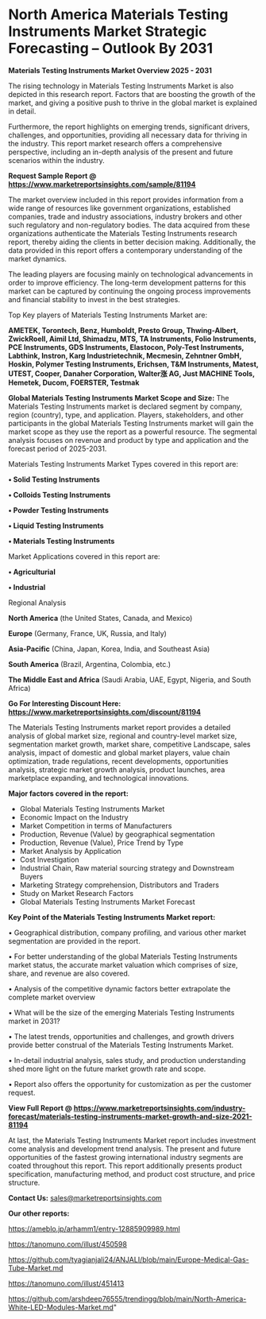 # North America Materials Testing Instruments Market Strategic Forecasting – Outlook By 2031

<Strong> Materials Testing Instruments Market Overview 2025 - 2031</strong>

The rising technology in Materials Testing Instruments Market is also depicted in this research report. Factors that are boosting the growth of the market, and giving a positive push to thrive in the global market is explained in detail.

Furthermore, the report highlights on emerging trends, significant drivers, challenges, and opportunities, providing all necessary data for thriving in the industry. This report market research offers a comprehensive perspective, including an in-depth analysis of the present and future scenarios within the industry.

<strong>Request Sample Report @ <a href=https://www.marketreportsinsights.com/sample/81194>https://www.marketreportsinsights.com/sample/81194</a></strong>

The market overview included in this report provides information from a wide range of resources like government organizations, established companies, trade and industry associations, industry brokers and other such regulatory and non-regulatory bodies. The data acquired from these organizations authenticate the Materials Testing Instruments research report, thereby aiding the clients in better decision making. Additionally, the data provided in this report offers a contemporary understanding of the market dynamics.

The leading players are focusing mainly on technological advancements in order to improve efficiency. The long-term development patterns for this market can be captured by continuing the ongoing process improvements and financial stability to invest in the best strategies.

Top Key players of Materials Testing Instruments Market are:

<strong>AMETEK, Torontech, Benz, Humboldt, Presto Group, Thwing-Albert, ZwickRoell, Aimil Ltd, Shimadzu, MTS, TA Instruments, Folio Instruments, PCE Instruments, GDS Instruments, Elastocon, Poly-Test Instruments, Labthink, Instron, Karg Industrietechnik, Mecmesin, Zehntner GmbH, Hoskin, Polymer Testing Instruments, Erichsen, T&M Instruments, Matest, UTEST, Cooper, Danaher Corporation, Walter涨 AG, Just MACHINE Tools, Hemetek, Ducom, FOERSTER, Testmak</strong>

<strong><b>Global Materials Testing Instruments Market Scope and Size:</b></strong>
The Materials Testing Instruments market is declared segment by company, region (country), type, and application. Players, stakeholders, and other participants in the global Materials Testing Instruments market will gain the market scope as they use the report as a powerful resource. The segmental analysis focuses on revenue and product by type and application and the forecast period of 2025-2031.

Materials Testing Instruments Market Types covered in this report are:

<strong>• Solid Testing Instruments

• Colloids Testing Instruments

• Powder Testing Instruments

• Liquid Testing Instruments

• Materials Testing Instruments</strong>

Market Applications covered in this report are:

<strong>• Agriculturial

• Industrial</strong> 

Regional Analysis

<strong>North America</strong> (the United States, Canada, and Mexico)

<strong>Europe</strong> (Germany, France, UK, Russia, and Italy)

<strong>Asia-Pacific</strong> (China, Japan, Korea, India, and Southeast Asia)

<strong>South America</strong> (Brazil, Argentina, Colombia, etc.)

<strong>The Middle East and Africa</strong> (Saudi Arabia, UAE, Egypt, Nigeria, and South Africa)

<strong>Go For Interesting Discount Here: <a href=https://www.marketreportsinsights.com/discount/81194>https://www.marketreportsinsights.com/discount/81194</a></strong>

The Materials Testing Instruments market report provides a detailed analysis of global market size, regional and country-level market size, segmentation market growth, market share, competitive Landscape, sales analysis, impact of domestic and global market players, value chain optimization, trade regulations, recent developments, opportunities analysis, strategic market growth analysis, product launches, area marketplace expanding, and technological innovations.

<strong><b>Major factors covered in the report:</b></strong>
<ul>
  <li>Global Materials Testing Instruments Market </li>
  <li>Economic Impact on the Industry</li>
  <li>Market Competition in terms of Manufacturers</li>
  <li>Production, Revenue (Value) by geographical segmentation</li>
  <li>Production, Revenue (Value), Price Trend by Type</li>
  <li>Market Analysis by Application</li>
  <li>Cost Investigation</li>
  <li>Industrial Chain, Raw material sourcing strategy and Downstream Buyers</li>
  <li>Marketing Strategy comprehension, Distributors and Traders</li>
  <li>Study on Market Research Factors</li>
  <li>Global Materials Testing Instruments Market Forecast</li>
</ul>

<strong><b>Key Point of the Materials Testing Instruments Market report:</b></strong>

• Geographical distribution, company profiling, and various other market segmentation are provided in the report.

• For better understanding of the global Materials Testing Instruments market status, the accurate market valuation which comprises of size, share, and revenue are also covered.

• Analysis of the competitive dynamic factors better extrapolate the complete market overview

• What will be the size of the emerging Materials Testing Instruments market in 2031?

• The latest trends, opportunities and challenges, and growth drivers provide better construal of the Materials Testing Instruments Market.

• In-detail industrial analysis, sales study, and production understanding shed more light on the future market growth rate and scope.

• Report also offers the opportunity for customization as per the customer request.

<strong><b>View Full Report @ <a href=https://www.marketreportsinsights.com/industry-forecast/materials-testing-instruments-market-growth-and-size-2021-81194>https://www.marketreportsinsights.com/industry-forecast/materials-testing-instruments-market-growth-and-size-2021-81194</a></b></strong>


At last, the Materials Testing Instruments Market report includes investment come analysis and development trend analysis. The present and future opportunities of the fastest growing international industry segments are coated throughout this report. This report additionally presents product specification, manufacturing method, and product cost structure, and price structure.

<strong>Contact Us:</strong>
sales@marketreportsinsights.com

<strong>Our other reports:</strong>

<a href=https://ameblo.jp/arhamm1/entry-12885909989.html>https://ameblo.jp/arhamm1/entry-12885909989.html</a>

<a href=https://tanomuno.com/illust/450598>https://tanomuno.com/illust/450598</a>

<a href=https://github.com/tyagianjali24/ANJALI/blob/main/Europe-Medical-Gas-Tube-Market.md>https://github.com/tyagianjali24/ANJALI/blob/main/Europe-Medical-Gas-Tube-Market.md</a>

<a href=https://tanomuno.com/illust/451413>https://tanomuno.com/illust/451413</a>

<a href=https://github.com/arshdeep76555/trendingg/blob/main/North-America-White-LED-Modules-Market.md>https://github.com/arshdeep76555/trendingg/blob/main/North-America-White-LED-Modules-Market.md</a>"
